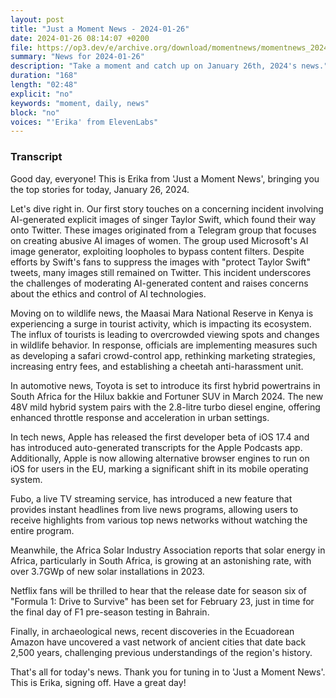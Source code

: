 ```yaml
---
layout: post
title: "Just a Moment News - 2024-01-26"
date: 2024-01-26 08:14:07 +0200
file: https://op3.dev/e/archive.org/download/momentnews/momentnews_2024-01-26.mp3
summary: "News for 2024-01-26"
description: "Take a moment and catch up on January 26th, 2024's news."
duration: "168"
length: "02:48"
explicit: "no"
keywords: "moment, daily, news"
block: "no"
voices: "'Erika' from ElevenLabs"
---
```


### Transcript

Good day, everyone! This is Erika from 'Just a Moment News', bringing you the top stories for today, January 26, 2024.

Let's dive right in. Our first story touches on a concerning incident involving AI-generated explicit images of singer Taylor Swift, which found their way onto Twitter. These images originated from a Telegram group that focuses on creating abusive AI images of women. The group used Microsoft's AI image generator, exploiting loopholes to bypass content filters. Despite efforts by Swift's fans to suppress the images with "protect Taylor Swift" tweets, many images still remained on Twitter. This incident underscores the challenges of moderating AI-generated content and raises concerns about the ethics and control of AI technologies.

Moving on to wildlife news, the Maasai Mara National Reserve in Kenya is experiencing a surge in tourist activity, which is impacting its ecosystem. The influx of tourists is leading to overcrowded viewing spots and changes in wildlife behavior. In response, officials are implementing measures such as developing a safari crowd-control app, rethinking marketing strategies, increasing entry fees, and establishing a cheetah anti-harassment unit.

In automotive news, Toyota is set to introduce its first hybrid powertrains in South Africa for the Hilux bakkie and Fortuner SUV in March 2024. The new 48V mild hybrid system pairs with the 2.8-litre turbo diesel engine, offering enhanced throttle response and acceleration in urban settings.

In tech news, Apple has released the first developer beta of iOS 17.4 and has introduced auto-generated transcripts for the Apple Podcasts app. Additionally, Apple is now allowing alternative browser engines to run on iOS for users in the EU, marking a significant shift in its mobile operating system.

Fubo, a live TV streaming service, has introduced a new feature that provides instant headlines from live news programs, allowing users to receive highlights from various top news networks without watching the entire program.

Meanwhile, the Africa Solar Industry Association reports that solar energy in Africa, particularly in South Africa, is growing at an astonishing rate, with over 3.7GWp of new solar installations in 2023.

Netflix fans will be thrilled to hear that the release date for season six of "Formula 1: Drive to Survive" has been set for February 23, just in time for the final day of F1 pre-season testing in Bahrain.

Finally, in archaeological news, recent discoveries in the Ecuadorean Amazon have uncovered a vast network of ancient cities that date back 2,500 years, challenging previous understandings of the region's history.

That's all for today's news. Thank you for tuning in to 'Just a Moment News'. This is Erika, signing off. Have a great day!
